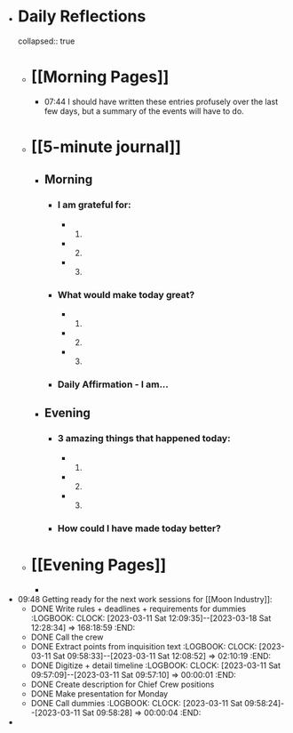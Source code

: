 - # Daily Reflections
  collapsed:: true
	- # [[Morning Pages]]
		- 07:44 I should have written these entries profusely over the last few days, but a summary of the events will have to do.
	- # [[5-minute journal]]
		- ## Morning
			- ### I am grateful for:
				- 1.
				- 2.
				- 3.
			- ### What would make today great?
				- 1.
				- 2.
				- 3.
			- ### Daily Affirmation - I am...
		- ## Evening
			- ### 3 amazing things that happened today:
				- 1.
				- 2.
				- 3.
			- ### How could I have made today better?
	- # [[Evening Pages]]
		-
- 09:48 Getting ready for the next work sessions for [[Moon Industry]]:
	- DONE Write rules + deadlines + requirements for dummies
	  :LOGBOOK:
	  CLOCK: [2023-03-11 Sat 12:09:35]--[2023-03-18 Sat 12:28:34] =>  168:18:59
	  :END:
	- DONE Call the crew
	- DONE Extract points from inquisition text
	  :LOGBOOK:
	  CLOCK: [2023-03-11 Sat 09:58:33]--[2023-03-11 Sat 12:08:52] =>  02:10:19
	  :END:
	- DONE Digitize + detail timeline
	  :LOGBOOK:
	  CLOCK: [2023-03-11 Sat 09:57:09]--[2023-03-11 Sat 09:57:10] =>  00:00:01
	  :END:
	- DONE Create description for Chief Crew positions
	- DONE Make presentation for Monday
	- DONE Call dummies
	  :LOGBOOK:
	  CLOCK: [2023-03-11 Sat 09:58:24]--[2023-03-11 Sat 09:58:28] =>  00:00:04
	  :END:
-